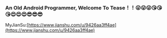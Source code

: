 ### An Old Android Programmer, Welcome To Tease！！😜😜😜😘😘😘😍😍😍😎😎😎
MyJianSu:[https://www.jianshu.com/u/9426aa3ff4ae](https://www.jianshu.com/u/9426aa3ff4ae)
